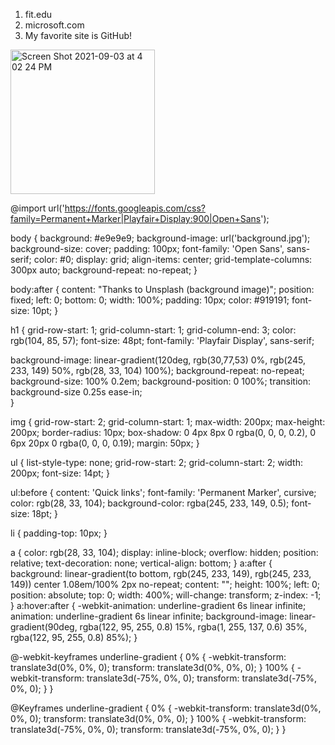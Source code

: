 
1. fit.edu
2. microsoft.com
3. My favorite site is GitHub!




<img width="231" alt="Screen Shot 2021-09-03 at 4 02 24 PM" src="https://user-images.githubusercontent.com/90063189/132067925-fad6c721-1f83-45ad-b9f5-8816add77e32.png">

@import url('https://fonts.googleapis.com/css?family=Permanent+Marker|Playfair+Display:900|Open+Sans');

body {
background: #e9e9e9;
background-image: url('background.jpg');
background-size: cover;
padding: 100px;
font-family: 'Open Sans', sans-serif;
color: #0;
display: grid;
align-items: center;
grid-template-columns: 300px auto;
background-repeat: no-repeat;
}

body:after {
content: "Thanks to Unsplash (background image)";
position: fixed;
left: 0;
bottom: 0;
width: 100%;
padding: 10px;
color: #919191;
font-size: 10pt;
}

h1 {
grid-row-start: 1;
grid-column-start: 1;
grid-column-end: 3;
color: rgb(104, 85, 57);
font-size: 48pt;
font-family: 'Playfair Display', sans-serif;

 background-image: linear-gradient(120deg, rgb(30,77,53) 0%, rgb(245, 233, 149) 50%, rgb(28, 33, 104) 100%);
 background-repeat: no-repeat;
 background-size: 100% 0.2em;
 background-position: 0 100%;
 transition: background-size 0.25s ease-in;        
}

img {
grid-row-start: 2;
grid-column-start: 1;
max-width: 200px;
max-height: 200px;
border-radius: 10px;
box-shadow: 0 4px 8px 0 rgba(0, 0, 0, 0.2), 0 6px 20px 0 rgba(0, 0, 0, 0.19);
margin: 50px;
}

ul {
list-style-type: none;
grid-row-start: 2;
grid-column-start: 2;
width: 200px;
font-size: 14pt;
}

ul:before {
content: 'Quick links';
font-family: 'Permanent Marker', cursive;
color: rgb(28, 33, 104);
background-color: rgba(245, 233, 149, 0.5);
font-size: 18pt;
}

li {
padding-top: 10px;
}

a {
color: rgb(28, 33, 104);
display: inline-block;
overflow: hidden;
position: relative;
text-decoration: none;
vertical-align: bottom;
}
a:after {
background: linear-gradient(to bottom, rgb(245, 233, 149), rgb(245, 233, 149)) center 1.08em/100% 2px no-repeat;
content: "";
height: 100%;
left: 0;
position: absolute;
top: 0;
width: 400%;
will-change: transform;
z-index: -1;
}
a:hover:after {
-webkit-animation: underline-gradient 6s linear infinite;
animation: underline-gradient 6s linear infinite;
background-image: linear-gradient(90deg, rgba(122, 95, 255, 0.8) 15%, rgba(1, 255, 137, 0.6) 35%, rgba(122, 95, 255, 0.8) 85%);
}

@-webkit-keyframes underline-gradient {
0% {
-webkit-transform: translate3d(0%, 0%, 0);
transform: translate3d(0%, 0%, 0);
}
100% {
-webkit-transform: translate3d(-75%, 0%, 0);
transform: translate3d(-75%, 0%, 0);
}
}

@Keyframes underline-gradient {
0% {
-webkit-transform: translate3d(0%, 0%, 0);
transform: translate3d(0%, 0%, 0);
}
100% {
-webkit-transform: translate3d(-75%, 0%, 0);
transform: translate3d(-75%, 0%, 0);
}
}

